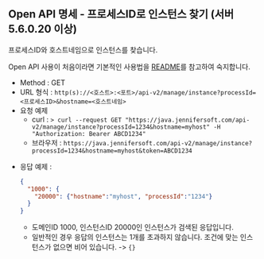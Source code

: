 ## Open API 명세 - 프로세스ID로 인스턴스 찾기 (서버 5.6.0.20 이상)

프로세스ID와 호스트네임으로 인스턴스를 찾습니다.

Open API 사용이 처음이라면 기본적인 사용법을 [README](/README.md)를 참고하여 숙지합니다.

- Method : GET
- URL 형식 : `http(s)://<호스트>:<포트>/api-v2/manage/instance?processId=<프로세스ID>&hostname=<호스트네임>`
- 요청 예제
  - curl : `> curl --request GET "https://java.jennifersoft.com/api-v2/manage/instance?processId=1234&hostname=myhost" -H "Authorization: Bearer ABCD1234"`
  - 브라우저 : `https://java.jennifersoft.com/api-v2/manage/instance?processId=1234&hostname=myhost&token=ABCD1234`
* 응답 예제 : 
  ```json
  {
    "1000": {
      "20000": {"hostname":"myhost", "processId":"1234"}
    }
  }
  ```
  * 도메인ID 1000, 인스턴스ID 20000인 인스턴스가 검색된 응답입니다. 
  * 일반적인 경우 응답의 인스턴스는 1개를 초과하지 않습니다. 조건에 맞는 인스턴스가 없으면 비어 있습니다. -> ```{}```

